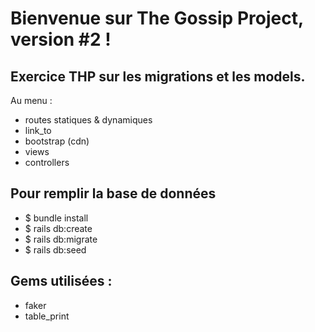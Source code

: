 # Bienvenue sur The Gossip Project, version #2 !

## Exercice THP sur les migrations et les models.

Au menu : 
- routes statiques & dynamiques
- link_to 
- bootstrap (cdn)
- views
- controllers

## Pour remplir la base de données 

- $ bundle install 
- $ rails db:create 
- $ rails db:migrate
- $ rails db:seed

## Gems utilisées : 

- faker
- table_print

